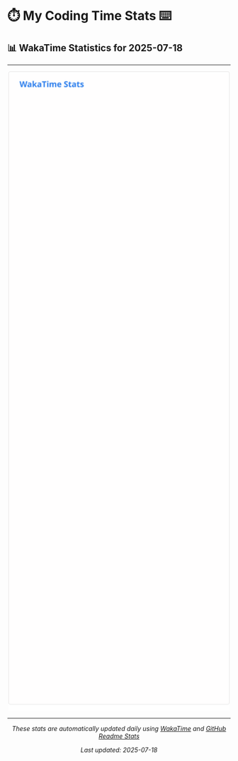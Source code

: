 # ⏱️ My Coding Time Stats ⌨️

## 📊 WakaTime Statistics for 2025-07-18

---

<div align="center">

<img src="./images/wakatime-stats-2025-07-18.svg" alt="WakaTime Stats" width="500">

</div>

---

<div align="center">

*These stats are automatically updated daily using [WakaTime](https://wakatime.com) and [GitHub Readme Stats](https://github.com/anuraghazra/github-readme-stats)*

*Last updated: 2025-07-18*
</div>
